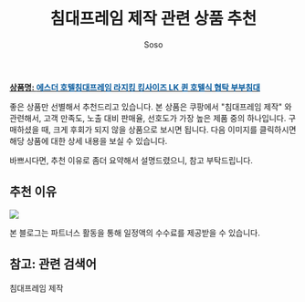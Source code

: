 ﻿---
layout: post
title:  "침대프레임 제작 관련 상품 추천"
author: Soso
categories: [ 가구/인테리어 ]
tags: [침대프레임 제작]
image: https://ads-partners.coupang.com/image1/uW2HuAk34N3qbuOYuYBhavXBOexCADPybm7M5Uc7OBEi0yB8a-bgAk2eK5roDWaxsTYius1vP3_En_Pl7erJzwhifMDtPdgw5MMS6WWZ4aor05b_nnIu46liQrRRcP1BoRB7ymNQ5kp9E1FptS29Yxv_vW1kdMoCNf6tZPubn8hbbpPOfYQhphmf3UknzDcH42tGMZP-6i4AsPxZIR3gMnqUNyHnhIBEiK3qnvLPOexnz2LBkR6QGHoNM6mbiZvTNODSvjWh2C0Uk_x8vMcjqzlvg-H6bbO5s0q3m4YBevQacmbE 
description: "쿠팡에서 침대프레임 제작 관련 상품으로 가장 고객 선호도가 높은 제품 중 하나입니다."
---

<a href="https://link.coupang.com/re/AFFSDP?lptag=AF5673682&pageKey=7385186691&itemId=19081770906&vendorItemId=86204112464&traceid=V0-153-7c3acaf3d1d1b4bb&clickBeacon=5pfReSIh7cifJXWmB7L2V43AeRGz%2FNwzhDdQ5MuhhnML0SNAroCTLR1S4q2ySEAB7OZAtpzVXuGoh977np3AmB5skt7Yf4cVFfntK8%2B6C6C4N2E7L9eMUovgK6sUMxtDymWAsutV8xDfAZQs12HPWgXPlkCNbejwZLJ5nCL0kpVlM%2BCC%2BtIXcWk9RqRUR61O9Xrud1KyYN47KgrakPZCFInwsR8WsgZl8%2FG1ex6INLWzlgxtqZ1TecET10wLtOfjZsp7TnUtOBQFV0vf67U%2FoRAlhS6rswkqMeDe2ye%2FLyh%2Fy1YHvCa3oe6afu%2FOSYy10Gfav0jMy5qpnO7GE3LVNeHcXMJ40xVuzsZ%2Fqu7nlgrYr3wTwo6ELUjz8fE1iga5FwlRc8QuUrkPZofVmNqugDYY5CtMsfTTXHbT85CFyutAcSvKAaY9WOEmD2jwlL%2BTN73u4%2FPrNI2ZdYK1hx7vK0JrfuyVWNXInKr%2FfyBP%2FberUzFGBsdYBri2H3zv6vfwZGh%2Fx0uyStHUFW58agJw%2BrnPR%2FmZB3NeBMw2OogOmF4AW020i%2BfTHXMIsl%2BJLU6segD7TzDxpHUGms4hH20%2BWZR6h88LoBXjM%2FCNiu%2FfLfzLJTfO95QjOibMGNGubYorrNg2lTsgMsoqiIHDYA%2Flrp11Hs%2BSRcOmDFri1O7Fs0fVXpHXFsEcry5xdcvOXlvVvYa6ygj0Scy1iZyhUHNKhQw%2FHuEWlkgkMrzf4kmCuLfa%2FXOJOmpRw80oGeU52XRngjBhOy4yQeAiEdOfoREN0Kpia1vE3u%2BNwOlL6gFfYoyPPcwq2ZJfXo0pEa0BAyNLUuiVo%2BpnyW1f2EET6zOFRa3NuKEyaCRPwX6ezBnUwFdAc5J0KwE962F9T8VBj7M6&requestid=20231102082337305107376709&token=31850C%7CMIXED"><b>상품명: <font color='#01579B'>에스더 호텔침대프레임 라지킹 킹사이즈 LK 퀸 호텔식 협탁 부부침대</font></b></a>

좋은 상품만 선별해서 추천드리고 있습니다.
본 상품은 쿠팡에서 "침대프레임 제작" 와 관련해서, 고객 만족도, 노출 대비 판매율, 선호도가 가장 높은 제품 중의 하나입니다.
구매하셨을 때, 크게 후회가 되지 않을 상품으로 보시면 됩니다. 
다음 이미지를 클릭하시면 해당 상품에 대한 상세 내용을 보실 수 있습니다.

바쁘시다면, 추천 이유로 좀더 요약해서 설명드렸으니, 참고 부탁드립니다.

## 추천 이유 

<a href="https://link.coupang.com/re/AFFSDP?lptag=AF5673682&pageKey=7385186691&itemId=19081770906&vendorItemId=86204112464&traceid=V0-153-7c3acaf3d1d1b4bb&clickBeacon=5pfReSIh7cifJXWmB7L2V43AeRGz%2FNwzhDdQ5MuhhnML0SNAroCTLR1S4q2ySEAB7OZAtpzVXuGoh977np3AmB5skt7Yf4cVFfntK8%2B6C6C4N2E7L9eMUovgK6sUMxtDymWAsutV8xDfAZQs12HPWgXPlkCNbejwZLJ5nCL0kpVlM%2BCC%2BtIXcWk9RqRUR61O9Xrud1KyYN47KgrakPZCFInwsR8WsgZl8%2FG1ex6INLWzlgxtqZ1TecET10wLtOfjZsp7TnUtOBQFV0vf67U%2FoRAlhS6rswkqMeDe2ye%2FLyh%2Fy1YHvCa3oe6afu%2FOSYy10Gfav0jMy5qpnO7GE3LVNeHcXMJ40xVuzsZ%2Fqu7nlgrYr3wTwo6ELUjz8fE1iga5FwlRc8QuUrkPZofVmNqugDYY5CtMsfTTXHbT85CFyutAcSvKAaY9WOEmD2jwlL%2BTN73u4%2FPrNI2ZdYK1hx7vK0JrfuyVWNXInKr%2FfyBP%2FberUzFGBsdYBri2H3zv6vfwZGh%2Fx0uyStHUFW58agJw%2BrnPR%2FmZB3NeBMw2OogOmF4AW020i%2BfTHXMIsl%2BJLU6segD7TzDxpHUGms4hH20%2BWZR6h88LoBXjM%2FCNiu%2FfLfzLJTfO95QjOibMGNGubYorrNg2lTsgMsoqiIHDYA%2Flrp11Hs%2BSRcOmDFri1O7Fs0fVXpHXFsEcry5xdcvOXlvVvYa6ygj0Scy1iZyhUHNKhQw%2FHuEWlkgkMrzf4kmCuLfa%2FXOJOmpRw80oGeU52XRngjBhOy4yQeAiEdOfoREN0Kpia1vE3u%2BNwOlL6gFfYoyPPcwq2ZJfXo0pEa0BAyNLUuiVo%2BpnyW1f2EET6zOFRa3NuKEyaCRPwX6ezBnUwFdAc5J0KwE962F9T8VBj7M6&requestid=20231102082337305107376709&token=31850C%7CMIXED"><img src="http://image1.coupangcdn.com/image/vendor_inventory/6beb/104b90b799b7c666a248368bc9853b22033e78c265634a593516d5c83ff5.jpg"></a> 

본 블로그는 파트너스 활동을 통해 일정액의 수수료를 제공받을 수 있습니다.

## 참고: 관련 검색어    
침대프레임 제작